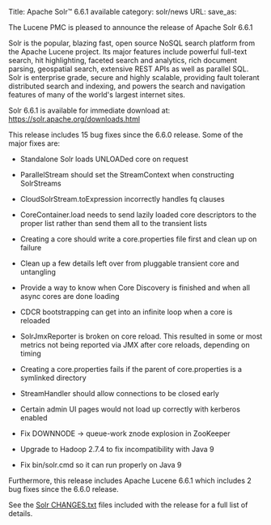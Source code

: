 Title: Apache Solr™ 6.6.1 available
category: solr/news
URL: 
save_as: 

The Lucene PMC is pleased to announce the release of Apache Solr 6.6.1

Solr is the popular, blazing fast, open source NoSQL search platform from the
Apache Lucene project. Its major features include powerful full-text search,
hit highlighting, faceted search and analytics, rich document parsing,
geospatial search, extensive REST APIs as well as parallel SQL. Solr is
enterprise grade, secure and highly scalable, providing fault tolerant
distributed search and indexing, and powers the search and navigation features
of many of the world's largest internet sites.

Solr 6.6.1 is available for immediate download at:
<https://solr.apache.org/downloads.html>

This release includes 15 bug fixes since the 6.6.0 release. Some of the major fixes are:

* Standalone Solr loads UNLOADed core on request

* ParallelStream should set the StreamContext when constructing SolrStreams

* CloudSolrStream.toExpression incorrectly handles fq clauses

* CoreContainer.load needs to send lazily loaded core descriptors to the proper list rather than send them all to the transient lists

* Creating a core should write a core.properties file first and clean up on failure

* Clean up a few details left over from pluggable transient core and untangling

* Provide a way to know when Core Discovery is finished and when all async cores are done loading

* CDCR bootstrapping can get into an infinite loop when a core is reloaded

* SolrJmxReporter is broken on core reload. This resulted in some or most metrics not being reported via JMX after core reloads, depending on timing

* Creating a core.properties fails if the parent of core.properties is a symlinked directory

* StreamHandler should allow connections to be closed early

* Certain admin UI pages would not load up correctly with kerberos enabled

* Fix DOWNNODE -> queue-work znode explosion in ZooKeeper

* Upgrade to Hadoop 2.7.4 to fix incompatibility with Java 9

* Fix bin/solr.cmd so it can run properly on Java 9

Furthermore, this release includes Apache Lucene 6.6.1 which includes 2 bug fixes since the 6.6.0 release.

See the [Solr CHANGES.txt](/solr/6_6_1/changes/Changes.html) files included
with the release for a full list of details.

